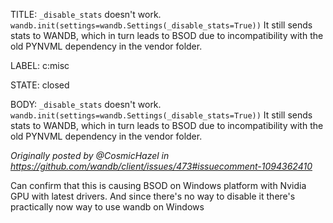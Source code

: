 TITLE:
`_disable_stats` doesn't work. `wandb.init(settings=wandb.Settings(_disable_stats=True))` It still sends stats to WANDB, which in turn leads to BSOD due to incompatibility with the old PYNVML dependency in the vendor folder.

LABEL:
c:misc

STATE:
closed

BODY:
`_disable_stats` doesn't work. `wandb.init(settings=wandb.Settings(_disable_stats=True))` It still sends stats to WANDB, which in turn leads to BSOD due to incompatibility with the old PYNVML dependency in the vendor folder.

_Originally posted by @CosmicHazel in https://github.com/wandb/client/issues/473#issuecomment-1094362410_

Can confirm that this is causing BSOD on Windows platform with Nvidia GPU with latest drivers. And since there's no way to disable it there's practically now way to use wandb on Windows

